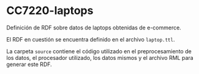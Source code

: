 # CC7220-laptops
Definición de RDF sobre datos de laptops obtenidas de e-commerce.

El RDF en cuestión se encuentra definido en el archivo `laptop.ttl`.

La carpeta `source` contiene el código utilizado en el preprocesamiento de los datos, el procesador utilizado, los datos mismos y el archivo RML para generar este RDF. 